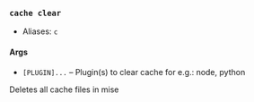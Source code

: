 ### `cache clear`

* Aliases: `c`
#### Args

* `[PLUGIN]...` – Plugin(s) to clear cache for e.g.: node, python

Deletes all cache files in mise
